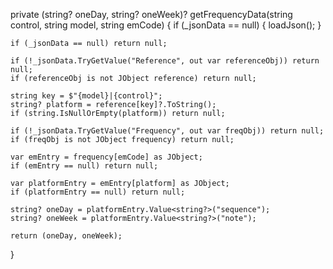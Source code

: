 private (string? oneDay, string? oneWeek)? getFrequencyData(string control, string model, string emCode)
{
    if (_jsonData == null)
    {
        loadJson();
    }

    if (_jsonData == null) return null;

    if (!_jsonData.TryGetValue("Reference", out var referenceObj)) return null;
    if (referenceObj is not JObject reference) return null;

    string key = $"{model}|{control}";
    string? platform = reference[key]?.ToString();
    if (string.IsNullOrEmpty(platform)) return null;

    if (!_jsonData.TryGetValue("Frequency", out var freqObj)) return null;
    if (freqObj is not JObject frequency) return null;

    var emEntry = frequency[emCode] as JObject;
    if (emEntry == null) return null;

    var platformEntry = emEntry[platform] as JObject;
    if (platformEntry == null) return null;

    string? oneDay = platformEntry.Value<string?>("sequence");
    string? oneWeek = platformEntry.Value<string?>("note");

    return (oneDay, oneWeek);
}
